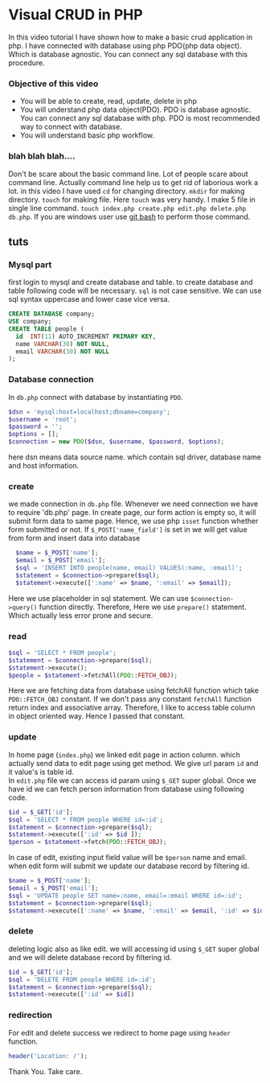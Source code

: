 # Visual CRUD in PHP



In this video tutorial I have shown how to make a basic crud application in php. I have connected with database using php PDO(php data object). Which is database agnostic. You can connect any sql database with this procedure.      

### Objective of this video
* You will be able to create, read, update, delete in php
* You will understand php data object(PDO). PDO is database agnostic. You can connect any sql database with php. PDO is most recommended way to connect with database.
* You will understand basic php workflow.

### blah blah blah....
Don't be scare about the basic command line. Lot of people scare about command line. Actually command line help us to get rid of laborious work a lot. in this video I have used `cd`  for changing directory. `mkdir` for making directory. `touch` for making file. Here `touch` was very handy. I make 5 file in single line command. `touch index.php create.php edit.php delete.php db.php`. If you are windows user use [git bash](https://git-scm.com/) to perform those command.


## tuts
### Mysql part
first login to mysql and create database and table. to create database and table following code will be necessary. `sql` is not case sensitive. We can use sql syntax uppercase and lower case vice versa.
~~~sql
CREATE DATABASE company;
USE company;
CREATE TABLE people (
  id  INT(11) AUTO_INCREMENT PRIMARY KEY,
  name VARCHAR(30) NOT NULL,
  email VARCHAR(30) NOT NULL
);
~~~
### Database connection
In `db.php` connect with database by instantiating `PDO`. 
~~~~php
$dsn = 'mysql:host=localhost;dbname=company';
$username = 'root';
$password = '';
$options = [];
$connection = new PDO($dsn, $username, $password, $options);
~~~~
here dsn means data source name. which contain sql driver, database name and host information.

### create
we made connection in `db.php` file. Whenever we need connection we have to require 'db.php' page. In create page, our form action is empty so, it will submit form data to same page. Hence, we use php `isset` function whether form submitted or not. If `$_POST['name_field']` is set in  we will get value from form and insert data into database
~~~php
  $name = $_POST['name'];
  $email = $_POST['email'];
  $sql = 'INSERT INTO people(name, email) VALUES(:name, :email)';
  $statement = $connection->prepare($sql);
  $statement->execute([':name' => $name, ':email' => $email]);
~~~
Here we use placeholder in sql statement. We can use `$connection->query()` function directly. Therefore, Here we use `prepare()` statement. Which actually less error prone and secure.

### read
~~~php
$sql = 'SELECT * FROM people';
$statement = $connection->prepare($sql);
$statement->execute();
$people = $statement->fetchAll(PDO::FETCH_OBJ);
~~~
Here we are fetching data from database using fetchAll function which take `PDO::FETCH_OBJ` constant. If we don't pass any constant `fetchAll` function return index and associative array. Therefore, I like to access table column in object oriented way. Hence I passed that constant. 

### update 
In home page (`index.php`) we linked edit page in action column. which actually send data to edit page using get method. We give url param `id` and it value's is table id.    
In  `edit.php` file we can access id param using `$_GET` super global. Once we have id we can fetch person information from database using following code.
~~~php
$id = $_GET['id'];
$sql = 'SELECT * FROM people WHERE id=:id';
$statement = $connection->prepare($sql);
$statement->execute([':id' => $id ]);
$person = $statement->fetch(PDO::FETCH_OBJ);
~~~
In case of edit, existing input field value will be `$person` name and email. when edit form will submit we update our database record by filtering id.
~~~php
$name = $_POST['name'];
$email = $_POST['email'];
$sql = 'UPDATE people SET name=:name, email=:email WHERE id=:id';
$statement = $connection->prepare($sql);
$statement->execute([':name' => $name, ':email' => $email, ':id' => $id]);
~~~

### delete
deleting logic also as like edit. we will accessing id using `$_GET` super global and we will delete database record by filtering id.
~~~php
$id = $_GET['id'];
$sql = 'DELETE FROM people WHERE id=:id';
$statement = $connection->prepare($sql);
$statement->execute([':id' => $id])
~~~
### redirection 
For edit and delete success we redirect to home page using `header` function.
~~~php
header('Location: /');
~~~
Thank You. Take care.













